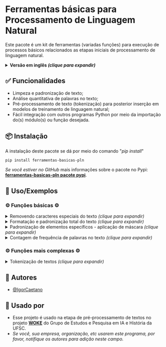 
# Ferramentas básicas para Processamento de Linguagem Natural

Este pacote é um kit de ferramentas (variadas funções) para execução de processos básicos relacionados as etapas iniciais de processamento de linguagem natural.

<details>
  <summary><b>Versão em inglês  <i>(clique para expandir)</i></b></summary>
  <br><ul>
  <li><i><a href="https://pypi.org/project/pre-processing-text-basic-tools/">Pypi package english version</a></i></li>
  <li><i><a href="https://github.com/IgorCaetano/pre_processing_text_basic_tools">GitHub repository english version</a></i></li></ul>
</details>


## ✅ Funcionalidades

- Limpeza e padronização de texto;
- Análise quantitativa de palavras no texto;
- Pré-processamento de texto (tokenização) para posterior inserção em modelos de treinamento de linguagem natural;
- Fácil integração com outros programas Python por meio da importação do(s) módulo(s) ou função desejada.


## 📦 Instalação

A instalação deste pacote se dá por meio do comando "*pip install*"

```bash
pip install ferramentas-basicas-pln
```

<i>Se você estiver no GitHub</i> mais informações sobre o pacote no Pypi: <b><a href="https://pypi.org/project/ferramentas-basicas-pln/">ferramentas-basicas-pln pacote pypi</a></b>.


## 📜 Uso/Exemplos

### ⚙️ Funções básicas ⚙️


<details>
  <summary>Removendo caracteres especiais do texto  <i>(clique para expandir)</i></summary>
  <br>
  
  ```python
  from ferramentas_basicas_pln import removerCaracteresEspeciais
  
  texto = "Este é um $ exemplo, de texto? com caracteres# especiai.s. Quero limpá-lo!!!"
  
  texto_limpo = removerCaracteresEspeciais(texto)
  
  print(texto_limpo)
  ```

  Output:
  
  ```python
  "Este é um exemplo de texto com caracteres especiais Quero limpá-lo"
  ```

  <details>
    <summary>Observação importante sobre palavras com hífen  <i>(clique para expandir)</i></summary>
    <br>
    É importante destacar que as funções foram pensadas para aplicações diretas para a língua portuguesa. Com isso, palavras com hífen, como sexta-feira, não tem seu caracter especial "-" removido por padrão, mas pode-se optar pela remoção dos hífens de tais palavras       usando o parâmetro <i>remover_hifen_de_palavras</i>, passando para <i>True</i>. Ainda, se quiser que os hífens não sejam substituídos por um espaço " ", pode-se passar o parâmetro <i>tratamento_personalizado</i> para <i>False</i>, o qual substitui caracteres "/",       "\" e "-" para " ".   
    <br><br>
    
  ```python
  from ferramentas_basicas_pln import removerCaracteresEspeciais

  texto = '''Hoje é sexta-feira e dia 09/03/2024! Ou ainda 09-03-2024.'''


  texto_limpo = removerCaracteresEspeciais(texto,remover_hifen_de_palavras=True)

  print(texto_limpo)
  ```

  Output:

  ```python
  "Hoje é sexta feira e dia 09 03 2024 Ou ainda 09 03 2024"
  ```
  </details>
</details>


<details>
  <summary>Formatação e padronização total do texto  <i>(clique para expandir)</i></summary>
  <br>
  
  ```python
  from ferramentas_basicas_pln import formatarTexto
  
  texto = "Este é um $ exemplo, de texto? que/ que.ro# formatar e&*. padronizar!?"
  
  texto_formatado = formatarTexto(texto=texto,
                                  padronizar_texto_para_minuscula=True,
                                  remover_caracteres_especiais=True,
                                  remover_caracteres_mais_que_especiais=True,
                                  remover_espacos_em_branco_em_excesso=True,
                                  padronizar_com_unidecode=True)
  
  print(texto_formatado)
  ```
  
  Output:

  ```python
  "este e um exemplo de texto que quero formatar e padronizar"
  ```
</details>

<details>
  <summary>Padronização de elementos específicos - aplicação de máscara  <i>(clique para expandir)</i></summary>
  <br>
  
  ```python
  from formatarTexto import formatarTexto
  
  texto = '''Se eu tiver um texto com e-mail tipo esteehumemail@gmail.com ou 
  noreply@hotmail.com ou até mesmo emaildeteste@yahoo.com.br.
  Além disso terei também vários telefones do tipo +55 48 911223344 ou 
  4890011-2233 e por que não um fixo do tipo 48 0011-2233?
  Pode-se ter também datas como 12/12/2024 ou 2023-06-12 em variados tipos 
  tipo 1/2/24
  E se o texto tiver muito dinheiro envolvido? Falamos de R$ 200.000,00 ou 
  R$200,00 ou até com 
  a formatação errada tipo R$   2500!
  Além disso podemos simplesmente padronizar números como 123123 ou 24 ou 
  129381233 ou até mesmo 1.200.234!'''
  
  texto_formatado = formatarTexto(texto=texto,                                        
                                  padronizar_com_unidecode=True,
                                  padronizar_datas=True,
                                  padrao_data='_data_',
                                  padronizar_dinheiros=True,
                                  padrao_dinheiro='$',
                                  padronizar_emails=True,
                                  padrao_email='_email_',
                                  padronizar_telefone_celular=True,
                                  padrao_tel='_tel_',
                                  padronizar_numeros=True,
                                  padrao_numero='0',
                                  padronizar_texto_para_minuscula=True)
  
  print(texto_formatado)
  ```

  Output:
  
  ```python
  """se eu tiver um texto com e-mail tipo _email_ ou _email_ ou ate mesmo _email_
  alem disso terei tambem varios telefones do tipo _tel_ ou _tel_ e por que nao um fixo do tipo _tel_
  pode-se ter tambem datas como _data_ ou _data_ em variados tipos tipo _data_
  e se o texto tiver muito dinheiro envolvido falamos de $ ou $ ou ate com 
  a formatacao errada tipo $
  alem disso podemos simplesmente padronizar numeros como 0 ou 0 ou 0 ou ate mesmo 0"""
  ```
</details>

<details>
  <summary>Contagem de frequência de palavras no texto  <i>(clique para expandir)</i></summary>
  <br>
  
  Este kit de funções permite realizar a contagem de palavras em um texto. Por padrão, ele elimina da contagem as palavras contidas na lista de palavras de escape para calcular a frequência: <i>lista_com_palavras_de_escape_padrao_frequencia</i>. Caso queira desativar esta funcionalidade, basta passar como parâmetro "<i>remover_palavras_de_escape</i>=False". Abaixo temos um exemplo de um uso simples da função de contar a frequência de uma palavra numa determinada frase:

  ```python
  from ferramentas_basicas_pln import contarFrequenciaDePalavras

  texto = '''Aqui vai mais um exemplo de texto de exemplo para uma 
  demonstração de contagem de palavras num texto de exemplo com 
  várias palavras.'''

  frequencias = contarFrequenciaDePalavras(texto=texto)

  for freq in frequencias:
      print(freq)
  ```
  
  Output:

  ```python
  ('exemplo', 3)
  ('texto', 2)
  ('palavras', 2)
  ('aqui', 1)
  ('vai', 1)
  ('demonstração', 1)
  ('contagem', 1)
  ('várias', 1)
  ```

  Podemos também selecionar palavras específicas para realização da contagem, passando a lista de palavras no parâmetro <i>palavras_especificas</i>:

  ```python
  from ferramentas_basicas_pln import contarFrequenciaDePalavras

  texto = '''Aqui vai mais um exemplo de texto de exemplo para uma 
  demonstração de contagem de palavras num texto de exemplo com 
  várias palavras.'''

  frequencias = contarFrequenciaDePalavras(texto=texto,
                                           palavras_especificas=['aqui','vai','texto','exemplo','contagem'])

  for freq in frequencias:
      print(freq)

  ```

  Output:

  ```python  
  ('exemplo', 3)
  ('texto', 2)
  ('aqui', 1)
  ('vai', 1)
  ('contagem', 1)
  ```

  Ainda, pode-se solicitar que seja retornado apenas um valor <i>x</i> de resultados do topo da listagem de frequências. No exemplo abaixo, queremos apenas os top 3 mais frequentes da listagem passada (caso a listagem de palavras específicas não seja passada, o valor n_top sera da listagem padrão de todas as palavras do texto).

  ```python
  from ferramentas_basicas_pln import contarFrequenciaDePalavras

  texto = '''Aqui vai mais um exemplo de texto de exemplo para uma 
  demonstração de contagem de palavras num texto de exemplo com 
  várias palavras.'''

  frequencias = contarFrequenciaDePalavras(texto=texto,
                                           palavras_especificas=['aqui','vai','texto','exemplo','contagem'],
                                           n_top=3)

  for freq in frequencias:
      print(freq)
  ```

  Output:

  ```python
  >>>('exemplo', 3)
  ('texto', 2)
  ('aqui', 1)
  ```


</details>


### ⚙️ Funções mais complexas ⚙️

<details>
  <summary>Tokenização de textos  <i>(clique para expandir)</i></summary>
  <br> 
  
  ```python
  from ferramentas_basicas_pln import tokenizarTexto
  
  texto = '''Este é mais um texto de exemplo para a tokenização!!! Vamos usar caracteres, 
  especiais também @igorc.s e segue lá?!'''
  
  tokenizacao = tokenizarTexto(texto)
  
  print(tokenizacao)
  ```

  Output:
  
  ```python
  ['este', 'é', 'mais', 'um', 'texto', 'de', 'exemplo', 'para', 'a', 'tokenização', 'vamos', 'usar', 'caracteres', 'especiais', 'também', 'igorcs', 'e', 'segue', 'lá']
  ```

  <br>
  <details>
    <summary>Tokenização removendo palavras de escape/stopwords  <i>(clique para expandir)</i></summary>
    <br>
    Palavras de escape ou stopwords são palavras que não apresentam muito significado em frases, dessa forma algumas aplicações, a fim de otimizarem seu processamento e tempo de treinamento, removem tais palavras do corpus de texto. Alguns exemplos de stopwords               comuns       são artigos e preposições.
    <br><br>
          
  ```python
  from ferramentas_basicas_pln import tokenizarTexto

  texto = '''Este é mais um texto de exemplo para a tokenização!!! Vamos usar caracteres, 
  especiais também @igorc.s e segue lá?!'''

  tokenizacao = tokenizarTexto(texto,remover_palavras_de_escape=True)

  print(tokenizacao)
  
  ```

  Output:

  ```python
  ['este', 'é', 'mais', 'um', 'texto', 'exemplo', 'para', 'tokenização', 'vamos', 'usar', 'caracteres', 'especiais', 'também', 'igorcs', 'segue', 'lá']
  ```

  </details>
  
  <details>
    <summary>Tokenização removendo palavras de escape/stopwords com lista de stopwords personalizada  <i>(clique para expandir)</i></summary>
    <br>
    Podemos também selecionar uma lista de stopwords personalizada, adicionando ou removendo da lista padrão <i>lista_com_palavras_de_escape_padrao_tokenizacao</i> ou até mesmo criando uma lista totalmente única.
    <br><br>
  
  ```python
  from ferramentas_basicas_pln import tokenizarTexto
  from ferramentas_basicas_pln import lista_com_palavras_de_escape_padrao_tokenizacao

  texto = '''Este é mais um texto de exemplo para a tokenização!!! Vamos usar caracteres, 
  especiais também @igorc.s e segue lá?!'''

  lista_stop_words_personalizada = lista_com_palavras_de_escape_padrao_tokenizacao + ['este','mais','um','para','também','lá']

  tokenizacao = tokenizarTexto(texto,remover_palavras_de_escape=True,lista_com_palavras_de_escape=lista_stop_words_personalizada)

  print(tokenizacao)
  ```

  Output:

  ```python
  ['este', 'é', 'texto', 'exemplo', 'tokenização', 'vamos', 'usar', 'caracteres', 'especiais', 'igorcs', 'segue']
  ```
  
  </details>
  
  <details>
    <summary>Tokenização mais completa  <i>(clique para expandir)</i></summary>
    <br>
    Pode-se também utilizar uma formatação prévia antes do processo de tokenização. No exemplo abaixo passa-se o texto para a forma canônica antes de tokenizá-lo. Ou seja, palavras como "coração" passam a ser "coracao", perdendo seus acentos, "ç", etc.
    <br><br>
      
  ```python
  from ferramentas_basicas_pln import tokenizarTexto
  from ferramentas_basicas_pln import lista_com_palavras_de_escape_padrao_tokenizacao

  texto = '''Este é mais um texto de exemplo para a tokenização!!! Vamos usar caracteres, 
  especiais também @igorc.s e segue lá?!'''

  lista_stop_words_personalizada = lista_com_palavras_de_escape_padrao_tokenizacao + ['este','mais','um','para','também','lá']

  texto = formatacaoTotalDeTexto(texto,padronizar_forma_canonica=True)

  tokenizacao = tokenizarTexto(texto=texto,
                               remover_palavras_de_escape=True,
                               lista_com_palavras_de_escape=lista_stop_words_personalizada,
                               desconsiderar_acentuacao_nas_palavras_de_escape=True)

  print(tokenizacao)
  ```

  Output:

  ```python
  ['texto', 'exemplo', 'tokenizacao', 'vamos', 'usar', 'caracteres', 'especiais', 'igorcs', 'segue']
  ```
  
  </details>
  
</details>




## 👤 Autores

- [@IgorCaetano](https://github.com/IgorCaetano)


## 🤝 Usado por


- Esse projeto é usado na etapa de pré-processamento de textos no projeto **[WOKE](https://github.com/iaehistoriaUFSC/Repositorio_UFSC)** do Grupo de Estudos e Pesquisa em IA e História da UFSC.
- *Se você, sua empresa, organização, etc usarem este programa, por favor, notifique os autores para adição neste campo.*
